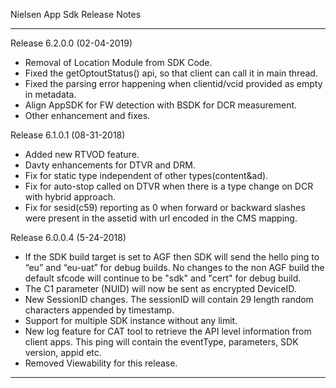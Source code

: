 

Nielsen App Sdk Release Notes
******************************************************************************************************
Release 6.2.0.0 (02-04-2019)

- Removal of Location Module from SDK Code.
- Fixed the getOptoutStatus() api, so that client can call it in main thread.
- Fixed the parsing error happening when clientid/vcid provided as empty in metadata.
- Align AppSDK for FW detection with BSDK for DCR measurement.
- Other enhancement and fixes.

Release 6.1.0.1 (08-31-2018)

- Added new RTVOD feature.
- Davty enhancements for DTVR and DRM.
- Fix for static type independent of other types(content&ad).
- Fix for auto-stop called on DTVR when there is a type change on DCR with hybrid approach.
- Fix for sesid(c59) reporting as 0 when forward or backward slashes were present in the assetid with url encoded in the CMS mapping.

Release 6.0.0.4 (5-24-2018)

- If the SDK build target is set to AGF then SDK will send the hello ping to “eu” and “eu-uat” for debug builds. No changes to the non AGF build the default sfcode will continue to be "sdk" and "cert" for debug build.
- The C1 parameter (NUID) will now be sent as encrypted DeviceID.
- New SessionID changes. The sessionID will contain 29 length random characters appended by timestamp.
- Support for multiple SDK instance without any limit.
- New log feature for CAT tool to retrieve the API level information from client apps. This ping will contain the eventType, parameters, SDK version, appid etc.
- Removed Viewability for this release.

******************************************************************************************************
